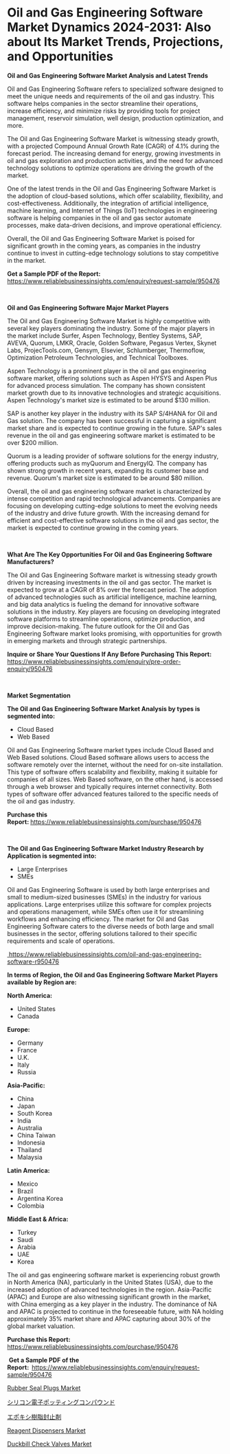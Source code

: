 <p><h1>Oil and Gas Engineering Software Market Dynamics 2024-2031: Also about Its Market Trends, Projections, and Opportunities</h1></p><p><strong>Oil and Gas Engineering Software Market Analysis and Latest Trends</strong></p>
<p><p>Oil and Gas Engineering Software refers to specialized software designed to meet the unique needs and requirements of the oil and gas industry. This software helps companies in the sector streamline their operations, increase efficiency, and minimize risks by providing tools for project management, reservoir simulation, well design, production optimization, and more.</p><p>The Oil and Gas Engineering Software Market is witnessing steady growth, with a projected Compound Annual Growth Rate (CAGR) of 4.1% during the forecast period. The increasing demand for energy, growing investments in oil and gas exploration and production activities, and the need for advanced technology solutions to optimize operations are driving the growth of the market.</p><p>One of the latest trends in the Oil and Gas Engineering Software Market is the adoption of cloud-based solutions, which offer scalability, flexibility, and cost-effectiveness. Additionally, the integration of artificial intelligence, machine learning, and Internet of Things (IoT) technologies in engineering software is helping companies in the oil and gas sector automate processes, make data-driven decisions, and improve operational efficiency.</p><p>Overall, the Oil and Gas Engineering Software Market is poised for significant growth in the coming years, as companies in the industry continue to invest in cutting-edge technology solutions to stay competitive in the market.</p></p>
<p><strong>Get a Sample PDF of the Report:&nbsp;</strong> <a href="https://www.reliablebusinessinsights.com/enquiry/request-sample/950476">https://www.reliablebusinessinsights.com/enquiry/request-sample/950476</a></p>
<p>&nbsp;</p>
<p><strong>Oil and Gas Engineering Software Major Market Players</strong></p>
<p><p>The Oil and Gas Engineering Software Market is highly competitive with several key players dominating the industry. Some of the major players in the market include Surfer, Aspen Technology, Bentley Systems, SAP, AVEVA, Quorum, LMKR, Oracle, Golden Software, Pegasus Vertex, Skynet Labs, ProjecTools.com, Gensym, Elsevier, Schlumberger, Thermoflow, Optimization Petroleum Technologies, and Technical Toolboxes.</p><p>Aspen Technology is a prominent player in the oil and gas engineering software market, offering solutions such as Aspen HYSYS and Aspen Plus for advanced process simulation. The company has shown consistent market growth due to its innovative technologies and strategic acquisitions. Aspen Technology's market size is estimated to be around $130 million.</p><p>SAP is another key player in the industry with its SAP S/4HANA for Oil and Gas solution. The company has been successful in capturing a significant market share and is expected to continue growing in the future. SAP's sales revenue in the oil and gas engineering software market is estimated to be over $200 million.</p><p>Quorum is a leading provider of software solutions for the energy industry, offering products such as myQuorum and EnergyIQ. The company has shown strong growth in recent years, expanding its customer base and revenue. Quorum's market size is estimated to be around $80 million.</p><p>Overall, the oil and gas engineering software market is characterized by intense competition and rapid technological advancements. Companies are focusing on developing cutting-edge solutions to meet the evolving needs of the industry and drive future growth. With the increasing demand for efficient and cost-effective software solutions in the oil and gas sector, the market is expected to continue growing in the coming years.</p></p>
<p>&nbsp;</p>
<p><strong>What Are The Key Opportunities For Oil and Gas Engineering Software Manufacturers?</strong></p>
<p><p>The Oil and Gas Engineering Software market is witnessing steady growth driven by increasing investments in the oil and gas sector. The market is expected to grow at a CAGR of 8% over the forecast period. The adoption of advanced technologies such as artificial intelligence, machine learning, and big data analytics is fueling the demand for innovative software solutions in the industry. Key players are focusing on developing integrated software platforms to streamline operations, optimize production, and improve decision-making. The future outlook for the Oil and Gas Engineering Software market looks promising, with opportunities for growth in emerging markets and through strategic partnerships.</p></p>
<p><strong>Inquire or Share Your Questions If Any Before Purchasing This Report:</strong> <a href="https://www.reliablebusinessinsights.com/enquiry/pre-order-enquiry/950476">https://www.reliablebusinessinsights.com/enquiry/pre-order-enquiry/950476</a></p>
<p>&nbsp;</p>
<p><strong>Market Segmentation</strong></p>
<p><strong>The Oil and Gas Engineering Software Market Analysis by types is segmented into:</strong></p>
<p><ul><li>Cloud Based</li><li>Web Based</li></ul></p>
<p><p>Oil and Gas Engineering Software market types include Cloud Based and Web Based solutions. Cloud Based software allows users to access the software remotely over the internet, without the need for on-site installation. This type of software offers scalability and flexibility, making it suitable for companies of all sizes. Web Based software, on the other hand, is accessed through a web browser and typically requires internet connectivity. Both types of software offer advanced features tailored to the specific needs of the oil and gas industry.</p></p>
<p><strong>Purchase this Report:&nbsp;</strong><a href="https://www.reliablebusinessinsights.com/purchase/950476">https://www.reliablebusinessinsights.com/purchase/950476</a></p>
<p>&nbsp;</p>
<p><strong>The Oil and Gas Engineering Software Market Industry Research by Application is segmented into:</strong></p>
<p><ul><li>Large Enterprises</li><li>SMEs</li></ul></p>
<p><p>Oil and Gas Engineering Software is used by both large enterprises and small to medium-sized businesses (SMEs) in the industry for various applications. Large enterprises utilize this software for complex projects and operations management, while SMEs often use it for streamlining workflows and enhancing efficiency. The market for Oil and Gas Engineering Software caters to the diverse needs of both large and small businesses in the sector, offering solutions tailored to their specific requirements and scale of operations.</p></p>
<p><a href="https://www.reliablebusinessinsights.com/oil-and-gas-engineering-software-r950476">&nbsp;https://www.reliablebusinessinsights.com/oil-and-gas-engineering-software-r950476</a></p>
<p><strong>In terms of Region, the Oil and Gas Engineering Software Market Players available by Region are:</strong></p>
<p>
    <p> <strong> North America: </strong>
        <ul>
            <li>United States</li>
            <li>Canada</li>
        </ul>
        </p> 
    <p> <strong> Europe: </strong>
        <ul>
            <li>Germany</li>
            <li>France</li>
            <li>U.K.</li>
            <li>Italy</li>
            <li>Russia</li>
        </ul>
        </p> 
    <p> <strong> Asia-Pacific: </strong>
        <ul>
            <li>China</li>
            <li>Japan</li>
            <li>South Korea</li>
            <li>India</li>
            <li>Australia</li>
            <li>China Taiwan</li>
            <li>Indonesia</li>
            <li>Thailand</li>
            <li>Malaysia</li>
        </ul>
        </p> 
    <p> <strong> Latin America: </strong>
        <ul>
            <li>Mexico</li>
            <li>Brazil</li>
            <li>Argentina Korea</li>
            <li>Colombia</li>
        </ul>
        </p> 
    <p> <strong> Middle East & Africa: </strong>
        <ul>
            <li>Turkey</li>
            <li>Saudi</li>
            <li>Arabia</li>
            <li>UAE</li>
            <li>Korea</li>
        </ul>
    </p>
    </p>
<p><p>The oil and gas engineering software market is experiencing robust growth in North America (NA), particularly in the United States (USA), due to the increased adoption of advanced technologies in the region. Asia-Pacific (APAC) and Europe are also witnessing significant growth in the market, with China emerging as a key player in the industry. The dominance of NA and APAC is projected to continue in the foreseeable future, with NA holding approximately 35% market share and APAC capturing about 30% of the global market valuation.</p></p>
<p><strong>Purchase this Report: </strong><a href="https://www.reliablebusinessinsights.com/purchase/950476">https://www.reliablebusinessinsights.com/purchase/950476</a></p>
<p>&nbsp;<strong>Get a Sample PDF of the Report:&nbsp;&nbsp;</strong><a href="https://www.reliablebusinessinsights.com/enquiry/request-sample/950476">https://www.reliablebusinessinsights.com/enquiry/request-sample/950476</a></p>
<p><strong></strong></p>
<p><p><a href="https://www.linkedin.com/pulse/rubber-seal-plugs-market-size-amp-share-analysis-growth-xchyc">Rubber Seal Plugs Market</a></p><p><a href="https://github.com/Andrewones2023/Market-Research-Report-List-2/blob/main/7736315172732.md">シリコン電子ポッティングコンパウンド</a></p><p><a href="https://github.com/hardee896/Market-Research-Report-List-2/blob/main/7315777172731.md">エポキシ樹脂封止剤</a></p><p><a href="https://github.com/guneycigdem35/Market-Research-Report-List-4/blob/main/reagent-dispensers-market.md">Reagent Dispensers Market</a></p><p><a href="https://www.linkedin.com/pulse/duckbill-check-valves-market-share-new-trends-analysis-its-1slxc">Duckbill Check Valves Market</a></p></p>